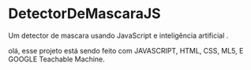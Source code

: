 # DetectorDeMascaraJS
Um detector de mascara usando JavaScript e inteligência artificial .

olá, esse projeto está sendo feito com JAVASCRIPT, HTML, CSS, ML5, E GOOGLE Teachable Machine.


